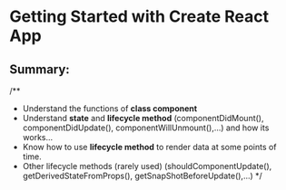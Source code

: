 # Getting Started with Create React App

## Summary: 
/** 
  * Understand the functions of **class component** 
  * Understand **state** and **lifecycle method** (componentDidMount(), componentDidUpdate(), componentWillUnmount(),...) and how its works... 
  * Know how to use **lifecycle method** to render data at some points of time. 
  * Other lifecycle methods (rarely used) (shouldComponentUpdate(), getDerivedStateFromProps(), getSnapShotBeforeUpdate(),...)
*/

